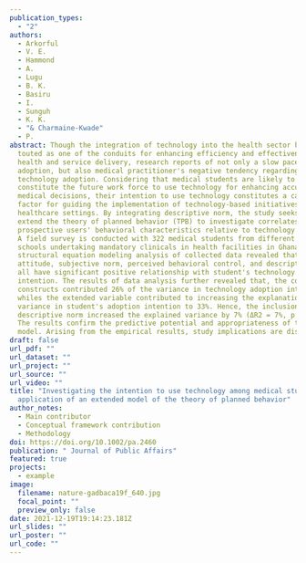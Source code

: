 ```yaml
---
publication_types:
  - "2"
authors:
  - Arkorful
  - V. E.
  - Hammond
  - A.
  - Lugu
  - B. K.
  - Basiru
  - I.
  - Sunguh
  - K. K.
  - "& Charmaine‐Kwade"
  - P.
abstract: Though the integration of technology into the health sector has been
  touted as one of the conduits for enhancing efficiency and effectiveness in
  health and service delivery, research reports of not only a slow pace of
  adoption, but also medical practitioner's negative tendency regarding
  technology adoption. Considering that medical students are likely to
  constitute the future work force to use technology for enhancing accuracy in
  medical decisions, their intention to use technology constitutes a cardinal
  factor for guiding the implementation of technology-based initiatives in
  healthcare settings. By integrating descriptive norm, the study seeks to
  extend the theory of planned behavior (TPB) to investigate correlates of
  prospective users' behavioral characteristics relative to technology adoption.
  A field survey is conducted with 322 medical students from different medical
  schools undertaking mandatory clinicals in health facilities in Ghana. The
  structural equation modeling analysis of collected data revealed that,
  attitude, subjective norm, perceived behavioral control, and descriptive norm,
  all have significant positive relationship with student's technology adoption
  intention. The results of data analysis further revealed that, the core TPB
  constructs contributed 26% of the variance in technology adoption intention
  whiles the extended variable contributed to increasing the explanation of
  variance in student's adoption intention to 33%. Hence, the inclusion of
  descriptive norm increased the explained variance by 7% (ΔR2 = 7%, p < .001).
  The results confirm the predictive potential and appropriateness of the TPB
  model. Arising from the empirical results, study implications are discussed.
draft: false
url_pdf: ""
url_dataset: ""
url_project: ""
url_source: ""
url_video: ""
title: "Investigating the intention to use technology among medical students: An
  application of an extended model of the theory of planned behavior"
author_notes:
  - Main contributor
  - Conceptual framework contribution
  - Methodology
doi: https://doi.org/10.1002/pa.2460
publication: " Journal of Public Affairs"
featured: true
projects:
  - example
image:
  filename: nature-gadbaca19f_640.jpg
  focal_point: ""
  preview_only: false
date: 2021-12-19T19:14:23.181Z
url_slides: ""
url_poster: ""
url_code: ""
---
```

